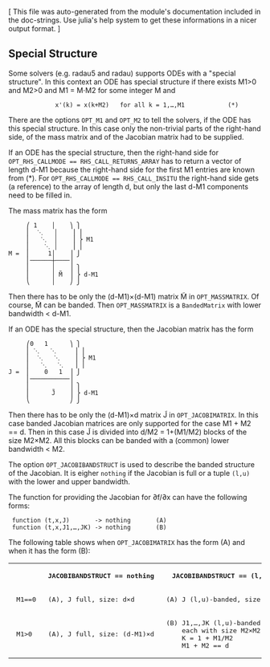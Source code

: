 [ This file was auto-generated from the module's documentation included in the doc-strings. Use julia's help system to get these informations in a nicer output format. ]

## Special Structure

Some solvers (e.g. radau5 and radau) supports ODEs with a "special structure". In this context an ODE has special structure  if there exists M1>0 and M2>0 and M1 = M⋅M2 for some integer M and

```
             x'(k) = x(k+M2)   for all k = 1,…,M1            (*)
```

There are the options `OPT_M1` and `OPT_M2` to tell the solvers, if the ODE has this special structure. In this case only the non-trivial parts of the right-hand side, of the mass matrix and of the Jacobian matrix  had to be supplied.

If an ODE has the special structure, then the right-hand side  for `OPT_RHS_CALLMODE == RHS_CALL_RETURNS_ARRAY` has to return a vector of length d-M1 because the right-hand side for the first M1 entries are known from (*). For `OPT_RHS_CALLMODE == RHS_CALL_INSITU` the right-hand side gets (a reference) to the array of length d, but only the last d-M1 components need to be filled in.

The mass matrix has the form

```
     ⎛ 1    │    ⎞ ⎫
     ⎜  ⋱   │    ⎟ ⎪
     ⎜   ⋱  │    ⎟ ⎬ M1
     ⎜    ⋱ │    ⎟ ⎪
M =  ⎜     1│    ⎟ ⎭
     ⎜──────┼────⎟
     ⎜      │    ⎟ ⎫
     ⎜      │ M̃  ⎟ ⎬ d-M1
     ⎝      │    ⎠ ⎭
```

Then there has to be only the (d-M1)×(d-M1) matrix M̃ in `OPT_MASSMATRIX`. Of course, M̃ can be banded. Then `OPT_MASSMATRIX` is a `BandedMatrix` with lower bandwidth < d-M1.

If an ODE has the special structure, then the Jacobian matrix has the form

```
     ⎛0   1      ⎞ ⎫
     ⎜ ⋱   ⋱     ⎟ ⎪
     ⎜  ⋱   ⋱    ⎟ ⎬ M1
     ⎜   ⋱   ⋱   ⎟ ⎪
J =  ⎜    0   1  ⎟ ⎭
     ⎜───────────⎟
     ⎜           ⎟ ⎫
     ⎜      J̃    ⎟ ⎬ d-M1
     ⎝           ⎠ ⎭
```

Then there has to be only the (d-M1)×d matrix J̃ in `OPT_JACOBIMATRIX`. In this case banded Jacobian matrices are only supported for the case M1 + M2 == d. Then in this case J̃ is divided into d/M2 = 1+(M1/M2) blocks of the size M2×M2. All this blocks can be banded with a (common) lower bandwidth < M2. 

The option `OPT_JACOBIBANDSTRUCT` is used to describe the banded structure of the Jacobian. It is eigher `nothing` if the Jacobian is full or a tuple `(l,u)` with the lower and upper bandwidth.

The function for providing the Jacobian for ∂f/∂x can have the following forms:

```
 function (t,x,J)       -> nothing       (A)
 function (t,x,J1,…,JK) -> nothing       (B)
```

The following table shows when `OPT_JACOBIMATRIX` has the form (A)  and when it has the form (B):

<table>
<tr><th><pre></pre></th>
<th><pre> JACOBIBANDSTRUCT &#61;&#61; nothing
</pre></th>
<th><pre> JACOBIBANDSTRUCT &#61;&#61; &#40;l&#44;u&#41;
</pre></th>
</tr>
<tr><td><pre> M1&#61;&#61;0
</pre></td>
<td><pre> &#40;A&#41;&#44; J full&#44; size&#58; d&#215;d
</pre></td>
<td><pre> &#40;A&#41; J &#40;l&#44;u&#41;&#45;banded&#44; size d&#215;d
</pre></td>
</tr>
<tr><td><pre> M1&#62;0
</pre></td>
<td><pre> &#40;A&#41;&#44; J full&#44; size&#58; &#40;d&#45;M1&#41;&#215;d
</pre></td>
<td><pre> &#40;B&#41; J1&#44;&#8230;&#44;JK &#40;l&#44;u&#41;&#45;banded
     each with size M2&#215;M2 and
     K &#61; 1 &#43; M1&#47;M2
     M1 &#43; M2 &#61;&#61; d
</pre></td>
</tr>
</table>




